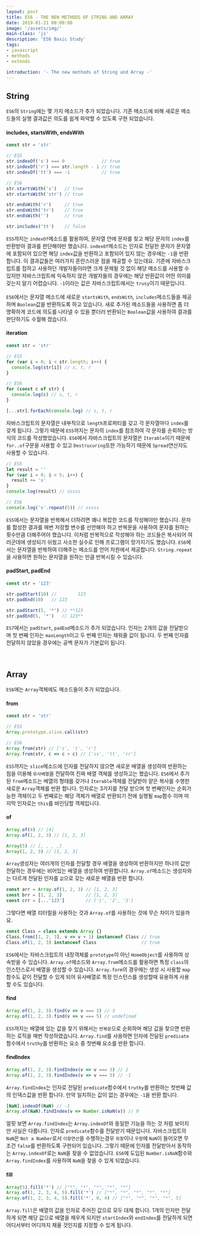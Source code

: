 ```yaml
---
layout: post
title: ES6 - THE NEW METHODS OF STRING AND ARRAY
date: 2019-01-21 00:00:00
image: '/assets/img/'
main-class: 'js'
description: 'ES6 Basic Study'
tags: 
- javascript
- methods
- extends

introduction: '- The new methods of String and Array -'
---
```


## String
`ES6`의 `String`에는 몇 가지 메소드가 추가 되었습니다. 기존 메소드에 비해 새로운 메소드들의 실행 결과값은 의도를 쉽게 파악할 수 있도록 구현 되었습니다.

#### includes, startsWith, endsWith
````javascript
const str = 'str'

// ES5
str.indexOf('s') === 0              // true
str.indexOf('r') === str.length - 1 // true
str.indexOf('tt') === -1            // true

// ES6
str.startsWith('s')   // true
str.startsWith('str') // true

str.endsWith('r')     // true
str.endsWith('tr')    // true
str.endsWith('')      // true

str.includes('tt')    // false
````
`ES5`까지는 `indexOf`메소드를 활용하여, 문자열 안에 문자를 찾고 해당 문자의 `index`를 반환받아 결과를 판단해야만 했습니다. `indexOf`메소드는 인자로 전달한 문자가 문자열에 포함되어 있으면 해당 `index`값을 반환하고 
포함되어 있지 않는 경우에는 `-1`을 반환합니다. 이 결과값들은 여러가지 혼란스러운 점을 제공할 수 있는데요. 기존에 자바스크립트를 접하고 사용하던 개발자들이라면 크게 문제될 것 없이 해당 메소드를 사용할 수 있지만 
자바스크립트에 익숙하지 않은 개발자들의 경우에는 해당 반환값이 어떤 의미를 갖는지 알기 어렵습니다. `-1`이라는 값은 자바스크립트에서는 `trusy`이기 때문입니다. 
<br><br>
`ES6`에서는 문자열 메소드에 새로운 `startsWith`, `endsWith`, `includes`메소드들을 제공하며 `Boolean`값을 반환하도록 하고 있습니다. 
새로 추가된 메소드들을 사용하면 좀 더 명확하게 코드에 의도를 나타낼 수 있을 뿐더러 반환되는 `Boolean`값을 사용하여 결과를 판단하기도 수월해 졌습니다.
 

#### iteration
```javascript
const str = 'str'

// ES5
for (var i = 0; i < str.length; i++) {
  console.log(str[i]) // s, t, r 
}

// ES6
for (const c of str) {
  console.log(c) // s, t, r
}

[...str].forEach(console.log) // s, t, r
```
자바스크립트의 문자열은 내부적으로 `length`프로퍼티를 갖고 각 문자열마다 `index`를 갖게 됩니다. 그렇기 때문에 `ES5`까지는 문자의 `index`를 참조하여 각 문자를 순회하는 방식의 코드를 작성했었습니다. 
`ES6`에서 자바스크립트의 문자열은 `Iterable`이기 때문에 `for..of`구문을 사용할 수 있고 `Destrucuring`또한 가능하기 때문에 `Spread`연산자도 사용할 수 있습니다. 

````javascript
// ES5
let result = ''
for (var i = 0; i < 5; i++) {
  result += 's'
}
console.log(result) // sssss

// ES6
console.log('s'.repeat(5)) // sssss
````
`ES5`에서는 문자열을 반복해서 더하려면 꽤나 복잡한 코드를 작성해야만 했습니다. 문자를 합성한 결과를 매번 저장할 변수를 선언해야 하고 반복문을 사용하여 문자를 원하는 횟수만큼 더해주어야 했습니다. 
이처럼 반복적으로 작성해야 하는 코드들은 복사되어 여러군데에 생성되기 쉬웠고 사소한 실수로 인해 프로그램이 망가지기도 했습니다. `ES6`에서는 문자열을 반복하여 더해주는 메소드를 언어 차원에서 제공합니다. 
`String.repeat`을 사용하면 원하는 문자열을 원하는 만큼 반복시킬 수 있습니다. 


#### padStart, padEnd
```javascript
const str = '123'

str.padStart(10) //        123
str.padEnd(10)   // 123      

str.padStart(5, '*') // **123
str.padEnd(5, '*')   // 123**
```  
`ES7`에서는 `padStart`, `padEnd`메소드가 추가 되었습니다. 인자는 2개의 값을 전달받으며 첫 번째 인자는 `maxLength`이고 두 번째 인자는 채워줄 값이 됩니다. 두 번째 인자를 전달하지 않았을 경우에는 
공백 문자가 기본값이 됩니다. 
<br>
<br>
<br>




## Array
`ES6`에는 `Array`객체에도 메소드들이 추가 되었습니다. 

#### from
````javascript
const str = 'str'

// ES5
Array.prototype.slice.call(str)

// ES6
Array.from(str) // ['s', 't', 'r']
Array.from(str, c => c + c) // ['ss', 'tt', 'rr']
````
`ES5`까지는 `slice`메소드에 인자를 전달하지 않으면 새로운 배열을 생성하여 반환하는 점을 이용해 `유사배열`을 전달하여 진짜 배열 객체를 생성하고는 했습니다. 
`ES6`에서 추가된 `from`메소드는 배열의 형태를 갖거나 `Iterable`객체를 전달받아 얕은 복사를 수행한 새로운 `Array`객체를 반환 합니다. 인자로는 3가지를 전달 받으며 첫 번째인자는 순회가능한 객체이고 
두 번째로는 해당 객체가 배열로 반환되기 전에 실행될 `map`함수 이며 마지막 인자로는 `this`를 바인딩할 객체입니다. 

#### of
```javascript
Array.of(4) // [4]
Array.of(1, 2, 3) // [1, 2, 3]

Array(5) // [, , , ,]
Array(1, 2, 3) // [1, 2, 3]
```
`Array`생성자는 여러개의 인자를 전달할 경우 배열을 생성하여 반환하지만 하나의 값만 전달하는 경우에는 비어있는 배열을 생성하여 반환합니다. `Array.of`메소드는 생성자와는 다르게 전달된 인자를 `값`으로 갖는 새로운 배열을 반환 합니다. 

```javascript
const arr = Array.of(1, 2, 3) // [1, 2, 3]
const brr = [1, 2, 3]         // [1, 2, 3]
const crr = [...'123']        // ['1', '2', '3']
``` 
그렇다면 배열 리터럴을 사용하는 것과 `Array.of`를 사용하는 것에 무슨 차이가 있을까요.   

```javascript
const Class = class extends Array {}
Class.from([1, 2, 3], v => v + 1) instanceof Class // true
Class.of(1, 2, 3) instanceof Class                 // true
```
`ES6`에서는 자바스크립트의 내장객체를 `prototype`이 아닌 `HomeObject`를 사용하여 상속받을 수 있습니다. 
`Array.of`메소드와 `Array.from`메소드를 활용하면 특정 `class`의 인스턴스로서 배열을 생성할 수 있습니다. `Array.form`의 경우에는 생성 시 사용할 `map`함수도 같이 전달할 수 있게 되어 
유사배열로 특정 인스턴스를 생성할때 유용하게 사용할 수도 있습니다. 


#### find
```javascript
Array.of(1, 2, 3).find(v => v === 3) // 3
Array.of(1, 2, 3).find(v => v === 5) // undefined
```
`ES5`까지는 배열에 있는 값을 찾기 위해서는 `반복문`으로 순회하며 해당 값을 찾으면 반환하는 로직을 매번 작성하였습니다. `Array.find`를 사용하면 인자에 전달된 `predicate`함수에서 `truthy`를 반환하는 요소 중 첫번째 요소를 반환 합니다.  


#### findIndex
```javascript
Array.of(1, 2, 3).findIndex(v => v === 3) // 2
Array.of(1, 2, 3).findIndex(v => v === 5) // -1
```
`Array.findIndex`는 인자로 전달된 `predicate`함수에서 `truthy`를 반환하는 첫번째 값의 인덱스값을 반환 합니다. 만약 일치하는 값이 없는 경우에는 `-1`을 반환 합니다. 

```javascript
[NaN].indexOf(NaN) // -1
Array.of(NaN).findIndex(v => Number.isNaN(v)) // 0
```
얼핏 보면 `Array.findIndex`는 `Array.indexOf`와 동일한 기능을 하는 것 처럼 보이지만 사실은 다릅니다. 인자로 `predicate`함수를 전달받기 때문입니다. 
자바스크립트의 `NaN`은 `Not a Number`로서 `이항연산`을 수행하는경우 `좌항`이나 `우항`에 `NaN`이 들어오면 무조건 `false`를 반환하도록 구현되어 있습니다. 
그렇기 때문에 인자를 전달받아서 동작하는 `Array.indexOf`로는 `NaN`을 찾을 수 없었습니다. `ES6`에 도입된 `Number.isNaN`함수와 `Array.findIndex`를 사용하여 `NaN`을 찾을 수 있게 되었습니다. 
 
#### fill
````javascript
Array(5).fill('*') // ["*", "*", "*", "*", "*"]
Array.of(1, 2, 3, 4, 5).fill('*') // ["*", "*", "*", "*", "*"]
Array.of(1, 2, 3, 4, 5).fill('*', 0, 4) // ["*", "*", "*", "*", 5]
````
`Array.fill`은 배열의 값을 인자로 주어진 값으로 모두 대체 합니다. 1개의 인자만 전달하게 되면 해당 값으로 배열을 채우게 되지만 `startIndex`와 `endIndex`를 전달하게 되면 어디서부터 어디까지 채울 것인지를 지정할 수 있게 됩니다. 

